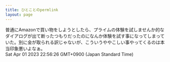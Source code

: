 ```yaml
---
title: ひとことのpermlink
layout: page
---
```

<div class="box" dt="1680357386253">
  普通にAmazonで買い物をしようとしたら、プライムの体験を試しませんか的なダイアログが出て断ったつもりだったのになんか体験を試す事になってしまっていた。別に金が取られる訳じゃないが、こういうややこしい事やってくるのは本当印象悪いよなぁ。
  <div class="content is-small">Sat Apr 01 2023 22:56:26 GMT+0900 (Japan Standard Time)</div>
</div>